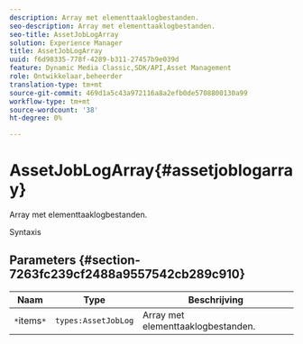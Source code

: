 ```yaml
---
description: Array met elementtaaklogbestanden.
seo-description: Array met elementtaaklogbestanden.
seo-title: AssetJobLogArray
solution: Experience Manager
title: AssetJobLogArray
uuid: f6d98335-778f-4289-b311-27457b9e039d
feature: Dynamic Media Classic,SDK/API,Asset Management
role: Ontwikkelaar,beheerder
translation-type: tm+mt
source-git-commit: 469d1a5c43a972116a8a2efb0de5708800130a99
workflow-type: tm+mt
source-wordcount: '38'
ht-degree: 0%

---
```



# AssetJobLogArray{#assetjoblogarray}

Array met elementtaaklogbestanden.

Syntaxis

## Parameters {#section-7263fc239cf2488a9557542cb289c910}

| Naam | Type | Beschrijving |
|---|---|---|
| `*`items`*` | `types:AssetJobLog` | Array met elementtaaklogbestanden. |

